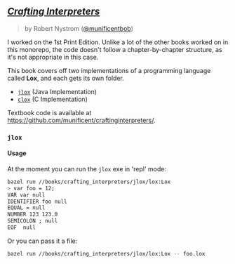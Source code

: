 ---
---
## [_Crafting Interpreters_](https://craftinginterpreters.com/)

> by Robert Nystrom ([@munificentbob](https://twitter.com/intent/user?screen_name=munificentbob))

I worked on the 1st Print Edition. Unlike a lot of the other books worked on in this monorepo,
the code doesn't follow a chapter-by-chapter structure, as it's not appropriate in this case.

This book covers off two implementations of a programming language called **Lox**, and each gets its
own folder.

* [`jlox`](./jlox) (Java Implementation)
* [`clox`](./clox) (C Implementation)

Textbook code is available at https://github.com/munificent/craftinginterpreters/.

### `jlox` 

#### Usage

At the moment you can run the `jlox` exe in 'repl' mode: 

```bash
bazel run //books/crafting_interpreters/jlox/lox:Lox
> var foo = 12;
VAR var null
IDENTIFIER foo null
EQUAL = null
NUMBER 123 123.0
SEMICOLON ; null
EOF  null
```

Or you can pass it a file: 

```bash
bazel run //books/crafting_interpreters/jlox/lox:Lox -- foo.lox
```
